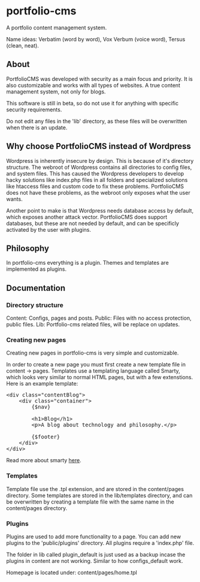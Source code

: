 # portfolio-cms

A portfolio content management system.

Name ideas: Verbatim (word by word), Vox Verbum (voice word), Tersus (clean, neat).

## About

PortfolioCMS was developed with security as a main focus and priority.
It is also customizable and works with all types of websites.
A true content management system, not only for blogs.

This software is still in beta, so do not use it for anything
with specific security requirements.

Do not edit any files in the 'lib' directory, as these
files will be overwritten when there is an update.

## Why choose PortfolioCMS instead of Wordpress

Wordpress is inherently insecure by design. This
is because of it's directory structure. The webroot of Wordpress
contains all directories to config files, and system files. This has caused
the Wordpress developers to develop hacky solutions like index.php files in all
folders and specialized solutions like htaccess files and custom code to fix these problems.
PortfolioCMS does not have these problems, as the webroot only exposes what the user wants.

Another point to make is that Wordpress needs database access by default, which exposes another
attack vector. PortfolioCMS does support databases, but these are not needed by default, and
can be specificly activated by the user with plugins.

## Philosophy

In portfolio-cms everything is a plugin. Themes and templates are implemented as plugins.

## Documentation

### Directory structure

Content: Configs, pages and posts.
Public: Files with no access protection, public files.
Lib: Portfolio-cms related files, will be replace on updates.

### Creating new pages

Creating new pages in portfolio-cms is very simple and
customizable.

In order to create a new page
you must first create a new template file in
content -> pages. Templates use a templating language
called Smarty, which looks very similar to normal HTML pages, but with a few extenstions. Here is an example template:

<pre>
&lt;div class="contentBlog"&gt;
    &lt;div class="container"&gt;
        {$nav}

        &lt;h1&gt;Blog&lt;/h1&gt;
        &lt;p&gt;A blog about technology and philosophy.&lt;/p&gt

        {$footer}
    &lt;/div&gt;
&lt;/div&gt;
</pre>

Read more about smarty [here](https://www.smarty.net/docsv2/en/).

### Templates

Template file use the .tpl extension, and are stored in the content/pages directory.
Some templates are stored in the lib/templates directory, and can be overwritten
by creating a template file with the same name in the content/pages directory.

### Plugins

Plugins are used to add more functionality to a page.
You can add new plugins to the 'public/plugins' directory.
All plugins require a 'index.php' file.

The folder in lib called plugin_default is just used as a backup
incase the plugins in content are not working. Similar to how
configs_default work.

Homepage is located under:
content/pages/home.tpl
